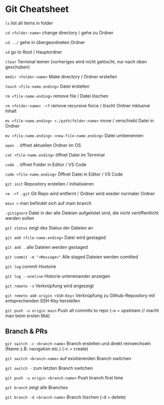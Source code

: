 # Git Cheatsheet

`ls` list all items in folder

`cd <folder-name>` change directory / gehe zu Ordner

`cd ../` gehe in übergeordneten Ordner

`cd` go to Root / Hauptordner

`clear` Terminal leeren (vorheriges wird nicht gelöscht, nur nach oben geschoben)

`mkdir <folder-name>` Make directory / Ordner erstellen

`touch <file-name.ending>` Datei erstellen

`rm <file-name.ending>` remove file / Datei löschen

`rm <folder-name> -rf` remove recursive force / löscht Ordner inklusive Inhalt

`mv <file-name.ending> <./path/folder-name>` move / verschiebt Datei in Ordner

`mv <file-name.ending> <new-file-name.ending>` Datei umbenennen

`open .` öffnet aktuellen Ordner im OS

`cat <file-name.ending>` öffnet Datei im Terminal

`code .` öffnet Folder in Editor / VS Code

`code <file-name.ending>` Öffnet Datei in Editor / VS Code

`git init` Repository erstellen / initialisieren

`rm -rf .git` Git Repo wird entfernt / Ordner wird wieder normaler Ordner

`main >` man befindet sich auf main branch

`.gitignore` Datei in der alle Dateien aufgelistet sind, die nicht veröffentlicht werden sollen

`git status` zeigt des Status der Dateien an

`git add <file-name.ending>` Datei wird gestaged

`git add .` alle Dateien werden gestaged

`git commit -m "<Message>"` Alle staged Dateien werden comitted

`git log` commit Hostorie

`git log --oneline` Historie untereinander anzeigen

`git remote -v` Verknüpfung wird angezeigt

`git remote add origin <SSH-Key>` Verknüpfung zu Github-Repository mit entsprechenden SSH-Key herstellen

`git push -u origin main` Push all commits to repo (-u = upstream // macht man beim ersten Mal)

## Branch & PRs

`git switch -c <branch-name>` Branch erstellen und direkt reinwechseln (Name z.B. navigation etc.) (-c = create)

`git switch <branch-name>` auf existierenden Branch switchen

`git switch -` zum letzten Branch switchen

`git push -u origin <branch-name>` Push branch first time

`git branch` zeigt alle Branches

`git branch -d <branch-name>` Branch löschen (-d = delete)
